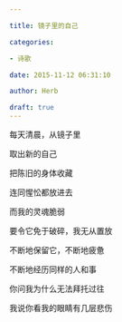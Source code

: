 ```yaml
---

title: 镜子里的自己

categories:

- 诗歌

date: 2015-11-12 06:31:10

author: Herb

draft: true
---
```


每天清晨，从镜子里

取出新的自己

把陈旧的身体收藏

连同惺忪都放进去

而我的灵魂脆弱

要令它免于破碎，我无从置放

不断地保留它，不断地疲惫

不断地经历同样的人和事

你问我为什么无法拜托过往

我说你看我的眼睛有几层悲伤